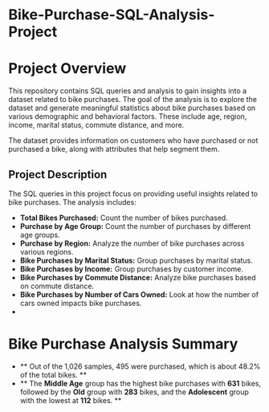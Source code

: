 # Bike-Purchase-SQL-Analysis-Project
# Project Overview
This repository contains SQL queries and analysis to gain insights into a dataset related to bike purchases. The goal of the analysis is to explore the dataset and generate meaningful statistics about bike purchases based on various demographic and behavioral factors. These include age, region, income, marital status, commute distance, and more.

The dataset provides information on customers who have purchased or not purchased a bike, along with attributes that help segment them. 
## Project Description
The SQL queries in this project focus on providing useful insights related to bike purchases. The analysis includes:

- **Total Bikes Purchased:** Count the number of bikes purchased.
- **Purchase by Age Group:** Count the number of purchases by different age groups.
- **Purchase by Region:** Analyze the number of bike purchases across various regions.
- **Bike Purchases by Marital Status:** Group purchases by marital status.
- **Bike Purchases by Income:** Group purchases by customer income.
- **Bike Purchases by Commute Distance:** Analyze bike purchases based on commute distance.
- **Bike Purchases by Number of Cars Owned:** Look at how the number of cars owned impacts bike purchases.
- 
# Bike Purchase Analysis Summary
- ** Out of the 1,026 samples, 495 were purchased, which is about 48.2% of the total bikes. **
- ** The **Middle Age** group has the highest bike purchases with **631** bikes, followed by the **Old** group with **283** bikes, and the **Adolescent** group with the lowest at **112** bikes. **
  













